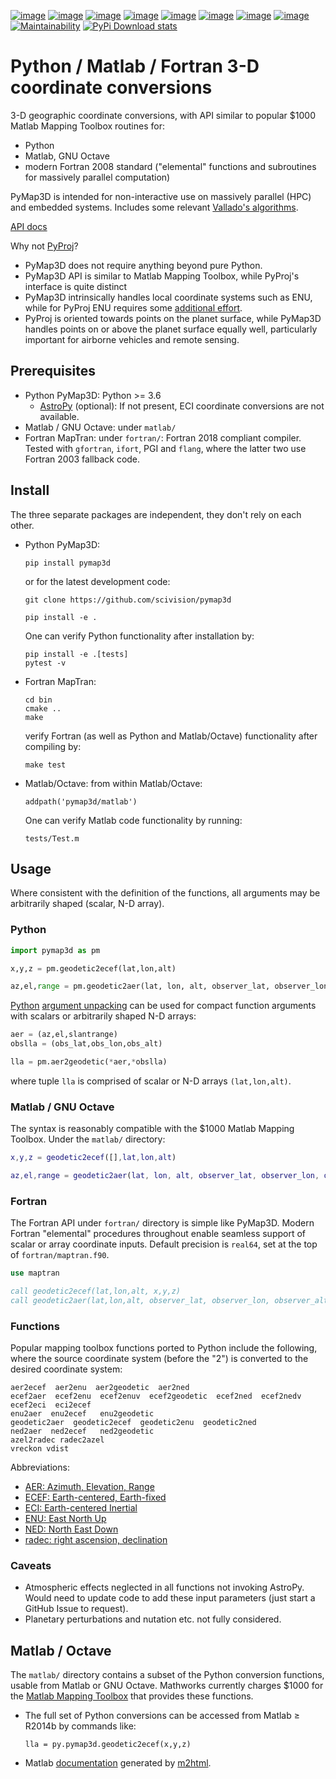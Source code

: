 [![image](https://zenodo.org/badge/DOI/10.5281/zenodo.213676.svg)](https://doi.org/10.5281/zenodo.213676)
[![image](http://joss.theoj.org/papers/10.21105/joss.00580/status.svg)](https://doi.org/10.21105/joss.00580)
[![image](http://img.shields.io/badge/powered%20by-AstroPy-orange.svg?style=flat)](http://www.astropy.org/)
[![image](https://travis-ci.org/scivision/pymap3d.svg?branch=master)](https://travis-ci.org/scivision/pymap3d)
[![image](https://coveralls.io/repos/github/scivision/pymap3d/badge.svg?branch=master)](https://coveralls.io/github/scivision/pymap3d?branch=master)
[![image](https://ci.appveyor.com/api/projects/status/af479t19j66t8x5n?svg=true)](https://ci.appveyor.com/project/scivision/pymap3d)
[![image](https://img.shields.io/pypi/pyversions/pymap3d.svg)](https://pypi.python.org/pypi/pymap3d)
[![image](https://img.shields.io/pypi/format/pymap3d.svg)](https://pypi.python.org/pypi/pymap3d)
[![Maintainability](https://api.codeclimate.com/v1/badges/b6e4b90175e6dbf1b375/maintainability)](https://codeclimate.com/github/scivision/pymap3d/maintainability)
[![PyPi Download stats](http://pepy.tech/badge/pymap3d)](http://pepy.tech/project/pymap3d)

# Python / Matlab / Fortran 3-D coordinate conversions

3-D geographic coordinate conversions, with API similar to popular $1000 Matlab Mapping Toolbox routines for:

-   Python
-   Matlab, GNU Octave
-   modern Fortran 2008 standard ("elemental" functions and subroutines
    for massively parallel computation)

PyMap3D is intended for non-interactive use on massively parallel (HPC)
and embedded systems. 
Includes some relevant 
[Vallado's algorithms](http://www.smad.com/vallado/fortran/fortran.html).

[API docs](https://www.scivision.co/pymap3d)

Why not [PyProj](https://github.com/jswhit/pyproj)?

-   PyMap3D does not require anything beyond pure Python.
-   PyMap3D API is similar to Matlab Mapping Toolbox, while PyProj's
    interface is quite distinct
-   PyMap3D intrinsically handles local coordinate systems such as ENU,
    while for PyProj ENU requires some [additional
    effort](https://github.com/jswhit/pyproj/issues/105).
-   PyProj is oriented towards points on the planet surface, while
    PyMap3D handles points on or above the planet surface equally well,
    particularly important for airborne vehicles and remote sensing.

## Prerequisites

-   Python PyMap3D: Python &gt;= 3.6
    -   [AstroPy](http://www.astropy.org/) (optional): If not present,
        ECI coordinate conversions are not available.
-   Matlab / GNU Octave: under `matlab/`
-   Fortran MapTran: under `fortran/`: Fortran 2018 compliant compiler.  Tested with `gfortran`, `ifort`, PGI and `flang`, where the latter two use Fortran 2003 fallback code.

## Install

The three separate packages are independent, they don't rely on each other.

-   Python PyMap3D:

        pip install pymap3d

    or for the latest development code:

        git clone https://github.com/scivision/pymap3d

        pip install -e .

    One can verify Python functionality after installation by:

        pip install -e .[tests]  
        pytest -v

-   Fortran MapTran:

        cd bin
        cmake ..
        make

    verify Fortran (as well as Python and Matlab/Octave) functionality
    after compiling by:

        make test

-   Matlab/Octave: from within Matlab/Octave:

        addpath('pymap3d/matlab')

    One can verify Matlab code functionality by running:

        tests/Test.m

## Usage

Where consistent with the definition of the functions, all arguments may
be arbitrarily shaped (scalar, N-D array).

### Python

```python
import pymap3d as pm

x,y,z = pm.geodetic2ecef(lat,lon,alt)

az,el,range = pm.geodetic2aer(lat, lon, alt, observer_lat, observer_lon, 0)
```

[Python](https://www.python.org/dev/peps/pep-0448/) 
[argument unpacking](https://docs.python.org/3.6/tutorial/controlflow.html#unpacking-argument-lists)
can be used for compact function arguments with scalars or arbitrarily
shaped N-D arrays:

```python
aer = (az,el,slantrange)
obslla = (obs_lat,obs_lon,obs_alt)

lla = pm.aer2geodetic(*aer,*obslla)
```

where tuple `lla` is comprised of scalar or N-D arrays `(lat,lon,alt)`.

### Matlab / GNU Octave

The syntax is reasonably compatible with the \$1000 Matlab Mapping
Toolbox. Under the `matlab/` directory:

```matlab
x,y,z = geodetic2ecef([],lat,lon,alt)

az,el,range = geodetic2aer(lat, lon, alt, observer_lat, observer_lon, observer_alt)
```

### Fortran

The Fortran API under `fortran/` directory is simple like PyMap3D.
Modern Fortran "elemental" procedures throughout enable seamless support
of scalar or array coordinate inputs. Default precision is `real64`, set
at the top of `fortran/maptran.f90`.

```fortran
use maptran

call geodetic2ecef(lat,lon,alt, x,y,z)
call geodetic2aer(lat,lon,alt, observer_lat, observer_lon, observer_alt)
```

### Functions

Popular mapping toolbox functions ported to Python include the
following, where the source coordinate system (before the "2") is
converted to the desired coordinate system:

    aer2ecef  aer2enu  aer2geodetic  aer2ned
    ecef2aer  ecef2enu  ecef2enuv  ecef2geodetic  ecef2ned  ecef2nedv
    ecef2eci  eci2ecef
    enu2aer  enu2ecef   enu2geodetic
    geodetic2aer  geodetic2ecef  geodetic2enu  geodetic2ned
    ned2aer  ned2ecef   ned2geodetic
    azel2radec radec2azel
    vreckon vdist

Abbreviations:

-   [AER: Azimuth, Elevation,
    Range](https://en.wikipedia.org/wiki/Spherical_coordinate_system)
-   [ECEF: Earth-centered,
    Earth-fixed](https://en.wikipedia.org/wiki/ECEF)
-   [ECI: Earth-centered
    Inertial](https://en.wikipedia.org/wiki/Earth-centered_inertial)
-   [ENU: East North
    Up](https://en.wikipedia.org/wiki/Axes_conventions#Ground_reference_frames:_ENU_and_NED)
-   [NED: North East
    Down](https://en.wikipedia.org/wiki/North_east_down)
-   [radec: right ascension,
    declination](https://en.wikipedia.org/wiki/Right_ascension)

### Caveats

-   Atmospheric effects neglected in all functions not invoking AstroPy.
    Would need to update code to add these input parameters (just start
    a GitHub Issue to request).
-   Planetary perturbations and nutation etc. not fully considered.

Matlab / Octave
---------------

The `matlab/` directory contains a subset of the Python conversion
functions, usable from Matlab or GNU Octave. Mathworks currently charges
\$1000 for the [Matlab Mapping
Toolbox](https://www.mathworks.com/products/mapping.html) that provides
these functions.

-   The full set of Python conversions can be accessed from Matlab &ge;
    R2014b by commands like:

        lla = py.pymap3d.geodetic2ecef(x,y,z)

-   Matlab [documentation](https://www.scivision.co/pymap3d) generated
    by [m2html](https://www.artefact.tk/software/matlab/m2html/).

